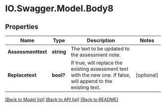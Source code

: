 # IO.Swagger.Model.Body8
## Properties

Name | Type | Description | Notes
------------ | ------------- | ------------- | -------------
**Assessmenttext** | **string** | The text to be updated to the assessment note. | 
**Replacetext** | **bool?** | If true, will replace the existing assessment text with the new one. If false, will append to the existing text.  | [optional] 

[[Back to Model list]](../README.md#documentation-for-models) [[Back to API list]](../README.md#documentation-for-api-endpoints) [[Back to README]](../README.md)

